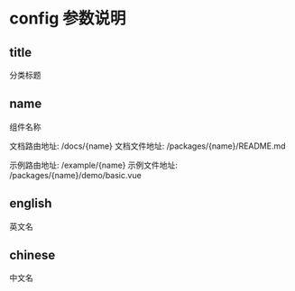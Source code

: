 # config 参数说明

## title

分类标题

## name

组件名称

文档路由地址: /docs/{name}
文档文件地址: /packages/{name}/README.md

示例路由地址: /example/{name}
示例文件地址: /packages/{name}/demo/basic.vue

## english

英文名

## chinese

中文名